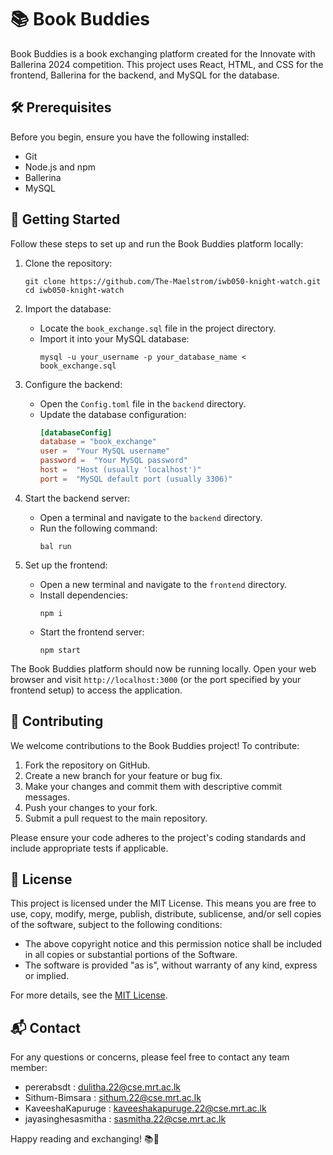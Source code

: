 # 📚 Book Buddies

Book Buddies is a book exchanging platform created for the Innovate with Ballerina 2024 competition. This project uses React, HTML, and CSS for the frontend, Ballerina for the backend, and MySQL for the database.

## 🛠️ Prerequisites

Before you begin, ensure you have the following installed:
- Git
- Node.js and npm
- Ballerina
- MySQL

## 🚀 Getting Started

Follow these steps to set up and run the Book Buddies platform locally:

1. Clone the repository:
   ```
   git clone https://github.com/The-Maelstrom/iwb050-knight-watch.git
   cd iwb050-knight-watch
   ```

2. Import the database:
   - Locate the `book_exchange.sql` file in the project directory.
   - Import it into your MySQL database:
     ```
     mysql -u your_username -p your_database_name < book_exchange.sql
     ```

3. Configure the backend:
   - Open the `Config.toml` file in the `backend` directory.
   - Update the database configuration:
     ```toml
     [databaseConfig]
     database = "book_exchange"
     user =  "Your MySQL username"
     password =  "Your MySQL password"
     host =  "Host (usually 'localhost')"
     port =  "MySQL default port (usually 3306)"
     ```

4. Start the backend server:
   - Open a terminal and navigate to the `backend` directory.
   - Run the following command:
     ```
     bal run
     ```

5. Set up the frontend:
   - Open a new terminal and navigate to the `frontend` directory.
   - Install dependencies:
     ```
     npm i
     ```
   - Start the frontend server:
     ```
     npm start
     ```

The Book Buddies platform should now be running locally. Open your web browser and visit `http://localhost:3000` (or the port specified by your frontend setup) to access the application.

## 🤝 Contributing

We welcome contributions to the Book Buddies project! To contribute:

1. Fork the repository on GitHub.
2. Create a new branch for your feature or bug fix.
3. Make your changes and commit them with descriptive commit messages.
4. Push your changes to your fork.
5. Submit a pull request to the main repository.

Please ensure your code adheres to the project's coding standards and include appropriate tests if applicable.

## 📄 License

This project is licensed under the MIT License. This means you are free to use, copy, modify, merge, publish, distribute, sublicense, and/or sell copies of the software, subject to the following conditions:

- The above copyright notice and this permission notice shall be included in all copies or substantial portions of the Software.
- The software is provided "as is", without warranty of any kind, express or implied.

For more details, see the [MIT License](https://opensource.org/licenses/MIT).

## 📬 Contact

For any questions or concerns, please feel free to contact any team member:

- pererabsdt : dulitha.22@cse.mrt.ac.lk
- Sithum-Bimsara : sithum.22@cse.mrt.ac.lk
- KaveeshaKapuruge : kaveeshakapuruge.22@cse.mrt.ac.lk
- jayasinghesasmitha : sasmitha.22@cse.mrt.ac.lk

Happy reading and exchanging! 📚🔄
